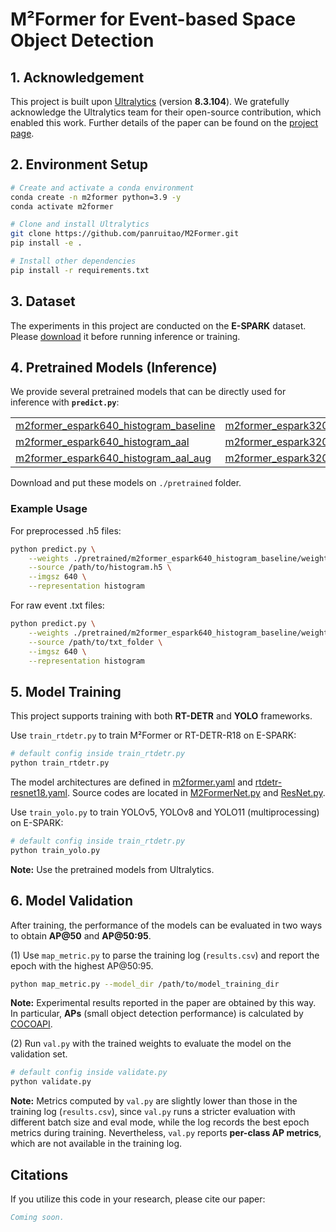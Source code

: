 # M²Former for Event-based Space Object Detection

## 1. Acknowledgement

This project is built upon [Ultralytics](https://github.com/ultralytics/ultralytics) (version **8.3.104**). 
We gratefully acknowledge the Ultralytics team for their open-source contribution, which enabled this work. 
Further details of the paper can be found on the [project page](https://iamie-vision.github.io/M2Former/).


## 2. Environment Setup
```bash
# Create and activate a conda environment
conda create -n m2former python=3.9 -y
conda activate m2former

# Clone and install Ultralytics
git clone https://github.com/panruitao/M2Former.git
pip install -e .

# Install other dependencies
pip install -r requirements.txt
```


## 3. Dataset

The experiments in this project are conducted on the **E-SPARK** dataset. Please [download](https://zenodo.org/) it before running inference or training.


## 4. Pretrained Models (Inference)

We provide several pretrained models that can be directly used for inference with **`predict.py`**:
<table>
  <tr>
    <td><a href="https://drive.google.com/file/d/1i-ENNkdQppkNj898WfxqBavr45fCkerM/view?usp=drive_link">
        m2former_espark640_histogram_baseline</a></td>
    <td><a href="https://drive.google.com/file/d/1DiFkDuhitIqgueLSqDuvXDKK7OV7Xs7m/view?usp=drive_link">
        m2former_espark320_histogram_baseline</a></td>
  </tr>
  <tr>
    <td><a href="https://drive.google.com/file/d/1OUw2fNyQj-imXCznUgu8Yt2TYRi3k8A0/view?usp=drive_link">
        m2former_espark640_histogram_aal</a></td>
    <td><a href="https://drive.google.com/file/d/12wOeAB7QRQHsnXeE7SPhteLkN7ghiydg/view?usp=drive_link">
        m2former_espark320_histogram_aal</a></td>
  </tr>
  <tr>
    <td><a href="https://drive.google.com/file/d/1vJW7i2DJ2c9PfntmRycf6V5GEwu83Vw2/view?usp=drive_link">
        m2former_espark640_histogram_aal_aug</a></td>
    <td><a href="https://drive.google.com/file/d/1V937GuSTW0j5fpK_7WWOZXUSiWBME6Uf/view?usp=drive_link">
        m2former_espark320_histogram_aal_aug</a></td>
  </tr>
</table>

Download and put these models on `./pretrained` folder.

### Example Usage

For preprocessed .h5 files:
```bash
python predict.py \
    --weights ./pretrained/m2former_espark640_histogram_baseline/weights/best.pt \
    --source /path/to/histogram.h5 \
    --imgsz 640 \
    --representation histogram
```
For raw event .txt files:
```bash
python predict.py \
    --weights ./pretrained/m2former_espark640_histogram_baseline/weights/best.pt \
    --source /path/to/txt_folder \
    --imgsz 640 \
    --representation histogram
```


## 5. Model Training

This project supports training with both **RT-DETR** and **YOLO** frameworks.

Use `train_rtdetr.py` to train M²Former or RT-DETR-R18 on E-SPARK:
```bash
# default config inside train_rtdetr.py
python train_rtdetr.py
```
The model architectures are defined in [m2former.yaml](ultralytics/cfg/models/rt-detr/m2former.yaml) and [rtdetr-resnet18.yaml](ultralytics/cfg/models/rt-detr/rtdetr-resnet18.yaml). 
Source codes are located in [M2FormerNet.py](ultralytics/nn/AddModules/M2FormerNet.py) and [ResNet.py](ultralytics/nn/AddModules/ResNet.py).

Use `train_yolo.py` to train YOLOv5, YOLOv8 and YOLO11 (multiprocessing) on E-SPARK:
```bash
# default config inside train_rtdetr.py
python train_yolo.py
```
**Note:** Use the pretrained models from Ultralytics.


## 6. Model Validation

After training, the performance of the models can be evaluated in two ways to obtain **AP@50** and **AP@50:95**.

(1) Use `map_metric.py` to parse the training log (`results.csv`) and report the epoch with the highest AP@50:95.
```bash
python map_metric.py --model_dir /path/to/model_training_dir
```
**Note:** Experimental results reported in the paper are obtained by this way. 
In particular, **APs** (small object detection performance) is calculated by [COCOAPI](https://github.com/cocodataset/cocoapi).

(2) Run `val.py` with the trained weights to evaluate the model on the validation set.
```bash
# default config inside validate.py
python validate.py
```
**Note:** Metrics computed by `val.py` are slightly lower than those in the training log (`results.csv`), since `val.py` runs 
a stricter evaluation with different batch size and eval mode, while the log records the best epoch metrics during training. 
Nevertheless, `val.py` reports **per-class AP metrics**, which are not available in the training log.


## Citations

If you utilize this code in your research, please cite our paper:
```bibtex
Coming soon.
```

